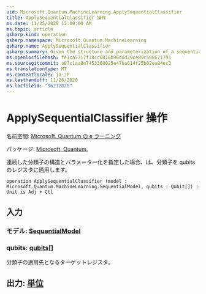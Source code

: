 ```yaml
---
uid: Microsoft.Quantum.MachineLearning.ApplySequentialClassifier
title: ApplySequentialClassifier 操作
ms.date: 11/25/2020 12:00:00 AM
ms.topic: article
qsharp.kind: operation
qsharp.namespace: Microsoft.Quantum.MachineLearning
qsharp.name: ApplySequentialClassifier
qsharp.summary: Given the structure and parameterization of a sequential classifier, applies the classifier to a register of qubits.
ms.openlocfilehash: fe1ca5717f18cc0816b96ddd29ce89c568571791
ms.sourcegitcommit: a87c1aa8e7453360025e47ba614f25b02ea84ec3
ms.translationtype: MT
ms.contentlocale: ja-JP
ms.lasthandoff: 11/26/2020
ms.locfileid: "96212020"
---
```

# <a name="applysequentialclassifier-operation"></a>ApplySequentialClassifier 操作

名前空間: [Microsoft. Quantum の e ラーニング](xref:Microsoft.Quantum.MachineLearning)

パッケージ: [Microsoft. Quantum.](https://nuget.org/packages/Microsoft.Quantum.MachineLearning)


連続した分類子の構造とパラメーター化を指定した場合、は、分類子を qubits のレジスタに適用します。

```qsharp
operation ApplySequentialClassifier (model : Microsoft.Quantum.MachineLearning.SequentialModel, qubits : Qubit[]) : Unit is Adj + Ctl
```


## <a name="input"></a>入力

### <a name="model--sequentialmodel"></a>モデル: [SequentialModel](xref:Microsoft.Quantum.MachineLearning.SequentialModel)




### <a name="qubits--qubit"></a>qubits: [qubits](xref:microsoft.quantum.lang-ref.qubit)[]

分類子の適用先となるターゲットレジスタ。



## <a name="output--unit"></a>出力: [単位](xref:microsoft.quantum.lang-ref.unit)

